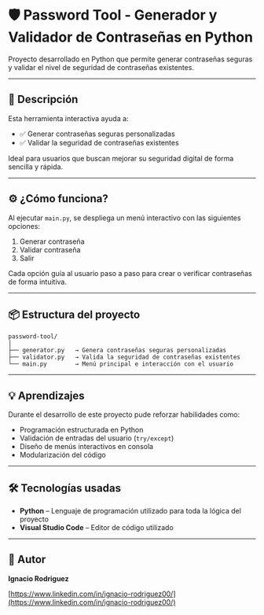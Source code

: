 # 🛡️ Password Tool - Generador y Validador de Contraseñas en Python

Proyecto desarrollado en Python que permite generar contraseñas seguras y validar el nivel de seguridad de contraseñas existentes.

---

## 📄 Descripción

Esta herramienta interactiva ayuda a:

- ✅ Generar contraseñas seguras personalizadas
- ✅ Validar la seguridad de contraseñas existentes

Ideal para usuarios que buscan mejorar su seguridad digital de forma sencilla y rápida.

---

## ⚙️ ¿Cómo funciona?

Al ejecutar `main.py`, se despliega un menú interactivo con las siguientes opciones:

1. Generar contraseña
2. Validar contraseña
3. Salir

Cada opción guía al usuario paso a paso para crear o verificar contraseñas de forma intuitiva.

---

## 📦 Estructura del proyecto

```
password-tool/
│
├── generator.py   → Genera contraseñas seguras personalizadas
├── validator.py   → Valida la seguridad de contraseñas existentes
└── main.py        → Menú principal e interacción con el usuario 
```

---

## 💡 Aprendizajes

Durante el desarrollo de este proyecto pude reforzar habilidades como:

- Programación estructurada en Python
- Validación de entradas del usuario (`try/except`)
- Diseño de menús interactivos en consola
- Modularización del código

---

## 🛠️ Tecnologías usadas

- **Python** – Lenguaje de programación utilizado para toda la lógica del proyecto
- **Visual Studio Code** – Editor de código utilizado 

---

## 📌 Autor

**Ignacio Rodriguez**  

[https://www.linkedin.com/in/ignacio-rodriguez00/](https://www.linkedin.com/in/ignacio-rodriguez00/)  
